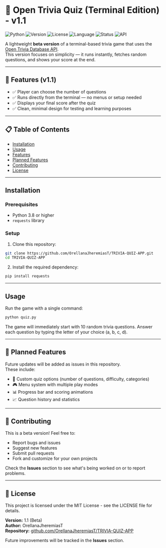 # 🧠 Open Trivia Quiz (Terminal Edition) - v1.1

![Python](https://img.shields.io/badge/Python-3.8%2B-blue?logo=python)
![Version](https://img.shields.io/badge/Version-1.1-green)
![License](https://img.shields.io/badge/License-MIT-yellow)
![Language](https://img.shields.io/badge/Language-English-lightgrey)
![Status](https://img.shields.io/badge/Status-Beta-orange)
![API](https://img.shields.io/badge/API-Open%20Trivia%20DB-9cf)

A lightweight **beta version** of a terminal-based trivia game that uses the [Open Trivia Database API](https://opentdb.com/).  
This version focuses on simplicity — it runs instantly, fetches random questions, and shows your score at the end.

---

## 🚀 Features (v1.1)
- ✅ Player can choose the number of questions
- ✅ Runs directly from the terminal — no menus or setup needed
- ✅ Displays your final score after the quiz
- ✅ Clean, minimal design for testing and learning purposes

---

## 📋 Table of Contents
- [Installation](#installation)
- [Usage](#usage)
- [Features](#-features-v10)
- [Planned Features](#-planned-features)
- [Contributing](#-contributing)
- [License](#-license)

---

## Installation

### Prerequisites
- Python 3.8 or higher
- `requests` library

### Setup
1. Clone this repository:
```bash
git clone https://github.com/OrellanaJheremiasT/TRIVIA-QUIZ-APP.git
cd TRIVIA-QUIZ-APP
```
2. Install the required dependency:
```bash
pip install requests
```

---

## Usage
Run the game with a single command:

```bash
python quiz.py
```
The game will immediately start with 10 random trivia questions. Answer each question by typing the letter of your choice (a, b, c, d).

---

## 🧩 Planned Features
Future updates will be added as issues in this repository.  
These include:

- 🔄 Custom quiz options (number of questions, difficulty, categories)
- 🎮 Menu system with multiple play modes
- 📊 Progress bar and scoring animations
- 📈 Question history and statistics

---

## 🤝 Contributing
This is a beta version! Feel free to:

- Report bugs and issues
- Suggest new features
- Submit pull requests
- Fork and customize for your own projects

Check the **Issues** section to see what's being worked on or to report problems.

---

## 🧾 License
This project is licensed under the MIT License - see the LICENSE file for details.

**Version:** 1.1 (Beta)  
**Author:** OrellanaJheremiasT  
**Repository:** [github.com/OrellanaJheremiasT/TRIVIA-QUIZ-APP](https://github.com/OrellanaJheremiasT/TRIVIA-QUIZ-APP)

Future improvements will be tracked in the **Issues** section.
